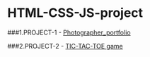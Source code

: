 # HTML-CSS-JS-project

###1.PROJECT-1 - <a href="https://saisumanthkumar.github.io/HTML-CSS-JS-project/photographer_portfolio/">Photographer_portfolio</a>

###2.PROJECT-2 - <a href="https://saisumanthkumar.github.io/HTML-CSS-JS-project/TIC-TAC-TOE/">TIC-TAC-TOE game</a>
